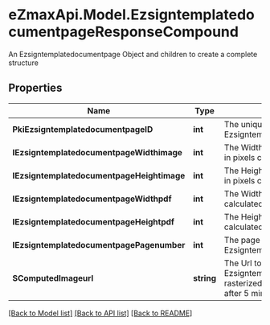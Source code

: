 # eZmaxApi.Model.EzsigntemplatedocumentpageResponseCompound
An Ezsigntemplatedocumentpage Object and children to create a complete structure

## Properties

Name | Type | Description | Notes
------------ | ------------- | ------------- | -------------
**PkiEzsigntemplatedocumentpageID** | **int** | The unique ID of the Ezsigntemplatedocumentpage | 
**IEzsigntemplatedocumentpageWidthimage** | **int** | The Width of the page&#39;s image in pixels calculated at 100 DPI | 
**IEzsigntemplatedocumentpageHeightimage** | **int** | The Height of the page&#39;s image in pixels calculated at 100 DPI | 
**IEzsigntemplatedocumentpageWidthpdf** | **int** | The Width of the page in points calculated at 72 DPI | 
**IEzsigntemplatedocumentpageHeightpdf** | **int** | The Height of the page in points calculated at 72 DPI | 
**IEzsigntemplatedocumentpagePagenumber** | **int** | The page number in the Ezsigntemplatedocument | 
**SComputedImageurl** | **string** | The Url to the Ezsigntemplatedocumentpage&#39;s rasterized image.  Url will expire after 5 minutes. | 

[[Back to Model list]](../README.md#documentation-for-models) [[Back to API list]](../README.md#documentation-for-api-endpoints) [[Back to README]](../README.md)

